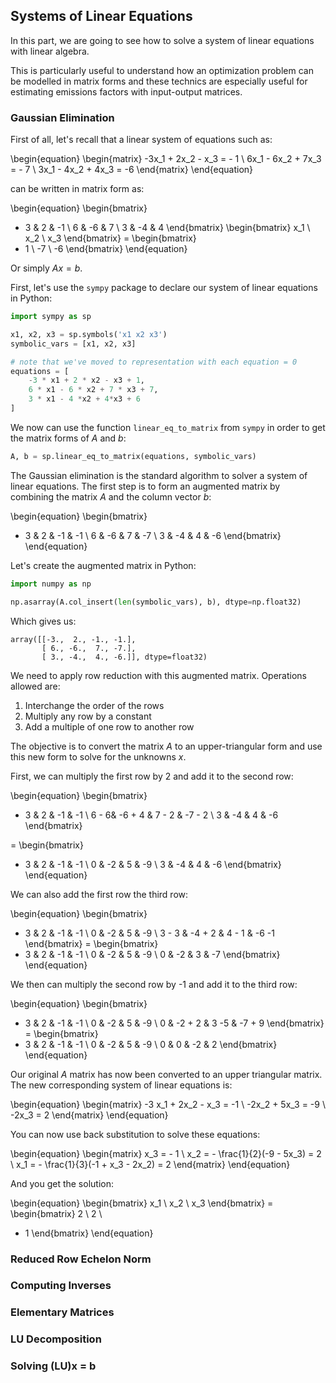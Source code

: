 ## Systems of Linear Equations 

In this part, we are going to see how to solve a system of linear equations with linear algebra. 

This is particularly useful to understand how an optimization problem can be modelled in matrix forms and these technics are especially useful for estimating emissions factors with input-output matrices.

### Gaussian Elimination

First of all, let's recall that a linear system of equations such as:

\begin{equation}
\begin{matrix}
-3x_1 + 2x_2 - x_3 = - 1 \\
6x_1 - 6x_2 + 7x_3 = - 7 \\
3x_1 - 4x_2 + 4x_3 = -6
\end{matrix}
\end{equation}

can be written in matrix form as:

\begin{equation}
\begin{bmatrix}
- 3 & 2 & -1 \\
6 & -6 & 7 \\
3 & -4 & 4
\end{bmatrix}
\begin{bmatrix}
x_1 \\
x_2 \\
x_3
\end{bmatrix}
= \begin{bmatrix}
- 1 \\ 
-7 \\
-6
\end{bmatrix}
\end{equation}

Or simply $Ax = b$. 

First, let's use the `sympy` package to declare our system of linear equations in Python:

```Python
import sympy as sp

x1, x2, x3 = sp.symbols('x1 x2 x3')
symbolic_vars = [x1, x2, x3]

# note that we've moved to representation with each equation = 0
equations = [
    -3 * x1 + 2 * x2 - x3 + 1,
    6 * x1 - 6 * x2 + 7 * x3 + 7,
    3 * x1 - 4 *x2 + 4*x3 + 6
]
```

We now can use the function `linear_eq_to_matrix` from `sympy` in order to get the matrix forms of $A$ and $b$:

```Python
A, b = sp.linear_eq_to_matrix(equations, symbolic_vars)
```

The Gaussian elimination is the standard algorithm to solver a system of linear equations. The first step is to form an augmented matrix by combining the matrix $A$ and the column vector $b$:

\begin{equation}
\begin{bmatrix}
- 3 & 2 & -1 & -1 \\
6 & -6 & 7 & -7 \\
3 & -4 & 4 & -6
\end{bmatrix}
\end{equation}

Let's create the augmented matrix in Python:

```Python
import numpy as np

np.asarray(A.col_insert(len(symbolic_vars), b), dtype=np.float32)
```

Which gives us:
```
array([[-3.,  2., -1., -1.],
       [ 6., -6.,  7., -7.],
       [ 3., -4.,  4., -6.]], dtype=float32)
```

We need to apply row reduction with this augmented matrix. Operations allowed are:

1. Interchange the order of the rows
2. Multiply any row by a constant
3. Add a multiple of one row to another row

The objective is to convert the matrix $A$ to an upper-triangular form and use this new form to solve for the unknowns $x$.

First, we can multiply the first row by 2 and add it to the second row:

\begin{equation}
\begin{bmatrix}
- 3 & 2 & -1 & -1 \\
6 - 6& -6 + 4 & 7 - 2 & -7 - 2 \\
3 & -4 & 4 & -6
\end{bmatrix}

= \begin{bmatrix}
- 3 & 2 & -1 & -1 \\
0 & -2 & 5 & -9 \\
3 & -4 & 4 & -6
\end{bmatrix}
\end{equation}

We can also add the first row the third row:

\begin{equation}
\begin{bmatrix}
- 3 & 2 & -1 & -1 \\
0 & -2 & 5 & -9 \\
3 - 3 & -4 + 2 & 4 - 1 & -6 -1
\end{bmatrix} =
\begin{bmatrix}
- 3 & 2 & -1 & -1 \\
0 & -2 & 5 & -9 \\
0 & -2 & 3 & -7
\end{bmatrix}
\end{equation}

We then can multiply the second row by -1 and add it to the third row:

\begin{equation}
\begin{bmatrix}
- 3 & 2 & -1 & -1 \\
0 & -2 & 5 & -9 \\
0 & -2 + 2 & 3 -5 & -7 + 9
\end{bmatrix} =
\begin{bmatrix}
- 3 & 2 & -1 & -1 \\
0 & -2 & 5 & -9 \\
0 & 0 & -2 & 2
\end{bmatrix}
\end{equation}

Our original $A$ matrix has now been converted to an upper triangular matrix. The new corresponding system of linear equations is:

\begin{equation}
\begin{matrix}
-3 x_1 + 2x_2 - x_3 = -1 \\
-2x_2 + 5x_3 = -9 \\
-2x_3 = 2
\end{matrix}
\end{equation}

You can now use back substitution to solve these equations:

\begin{equation}
\begin{matrix}
x_3 = - 1 \\
x_2 = - \frac{1}{2}(-9 - 5x_3) = 2 \\
x_1 = - \frac{1}{3}(-1 + x_3 - 2x_2) = 2
\end{matrix}
\end{equation}

And you get the solution:

\begin{equation}
\begin{bmatrix}
x_1 \\
x_2 \\
x_3
\end{bmatrix}
= \begin{bmatrix}
2 \\
2 \\
- 1
\end{bmatrix}
\end{equation}

### Reduced Row Echelon Norm

### Computing Inverses 

### Elementary Matrices

### LU Decomposition

### Solving (LU)x = b